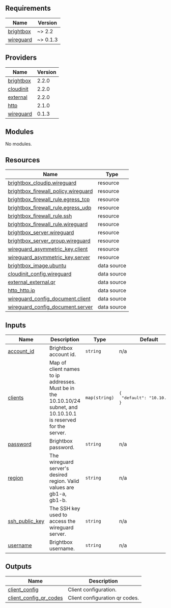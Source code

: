 ## Requirements

| Name | Version |
|------|---------|
| <a name="requirement_brightbox"></a> [brightbox](#requirement\_brightbox) | ~> 2.2 |
| <a name="requirement_wireguard"></a> [wireguard](#requirement\_wireguard) | ~> 0.1.3 |

## Providers

| Name | Version |
|------|---------|
| <a name="provider_brightbox"></a> [brightbox](#provider\_brightbox) | 2.2.0 |
| <a name="provider_cloudinit"></a> [cloudinit](#provider\_cloudinit) | 2.2.0 |
| <a name="provider_external"></a> [external](#provider\_external) | 2.2.0 |
| <a name="provider_http"></a> [http](#provider\_http) | 2.1.0 |
| <a name="provider_wireguard"></a> [wireguard](#provider\_wireguard) | 0.1.3 |

## Modules

No modules.

## Resources

| Name | Type |
|------|------|
| [brightbox_cloudip.wireguard](https://registry.terraform.io/providers/brightbox/brightbox/latest/docs/resources/cloudip) | resource |
| [brightbox_firewall_policy.wireguard](https://registry.terraform.io/providers/brightbox/brightbox/latest/docs/resources/firewall_policy) | resource |
| [brightbox_firewall_rule.egress_tcp](https://registry.terraform.io/providers/brightbox/brightbox/latest/docs/resources/firewall_rule) | resource |
| [brightbox_firewall_rule.egress_udp](https://registry.terraform.io/providers/brightbox/brightbox/latest/docs/resources/firewall_rule) | resource |
| [brightbox_firewall_rule.ssh](https://registry.terraform.io/providers/brightbox/brightbox/latest/docs/resources/firewall_rule) | resource |
| [brightbox_firewall_rule.wireguard](https://registry.terraform.io/providers/brightbox/brightbox/latest/docs/resources/firewall_rule) | resource |
| [brightbox_server.wireguard](https://registry.terraform.io/providers/brightbox/brightbox/latest/docs/resources/server) | resource |
| [brightbox_server_group.wireguard](https://registry.terraform.io/providers/brightbox/brightbox/latest/docs/resources/server_group) | resource |
| [wireguard_asymmetric_key.client](https://registry.terraform.io/providers/OJFord/wireguard/latest/docs/resources/asymmetric_key) | resource |
| [wireguard_asymmetric_key.server](https://registry.terraform.io/providers/OJFord/wireguard/latest/docs/resources/asymmetric_key) | resource |
| [brightbox_image.ubuntu](https://registry.terraform.io/providers/brightbox/brightbox/latest/docs/data-sources/image) | data source |
| [cloudinit_config.wireguard](https://registry.terraform.io/providers/hashicorp/cloudinit/latest/docs/data-sources/config) | data source |
| [external_external.qr](https://registry.terraform.io/providers/hashicorp/external/latest/docs/data-sources/external) | data source |
| [http_http.ip](https://registry.terraform.io/providers/hashicorp/http/latest/docs/data-sources/http) | data source |
| [wireguard_config_document.client](https://registry.terraform.io/providers/OJFord/wireguard/latest/docs/data-sources/config_document) | data source |
| [wireguard_config_document.server](https://registry.terraform.io/providers/OJFord/wireguard/latest/docs/data-sources/config_document) | data source |

## Inputs

| Name | Description | Type | Default | Required |
|------|-------------|------|---------|:--------:|
| <a name="input_account_id"></a> [account\_id](#input\_account\_id) | Brightbox account id. | `string` | n/a | yes |
| <a name="input_clients"></a> [clients](#input\_clients) | Map of client names to ip addresses. Must be in the 10.10.10/24 subnet, and 10.10.10.1 is reserved for the server. | `map(string)` | <pre>{<br>  "default": "10.10.10.2"<br>}</pre> | no |
| <a name="input_password"></a> [password](#input\_password) | Brightbox password. | `string` | n/a | yes |
| <a name="input_region"></a> [region](#input\_region) | The wireguard server's desired region. Valid values are gb1-a, gb1-b. | `string` | n/a | yes |
| <a name="input_ssh_public_key"></a> [ssh\_public\_key](#input\_ssh\_public\_key) | The SSH key used to access the wireguard server. | `string` | n/a | yes |
| <a name="input_username"></a> [username](#input\_username) | Brightbox username. | `string` | n/a | yes |

## Outputs

| Name | Description |
|------|-------------|
| <a name="output_client_config"></a> [client\_config](#output\_client\_config) | Client configuration. |
| <a name="output_client_config_qr_codes"></a> [client\_config\_qr\_codes](#output\_client\_config\_qr\_codes) | Client configuration qr codes. |

